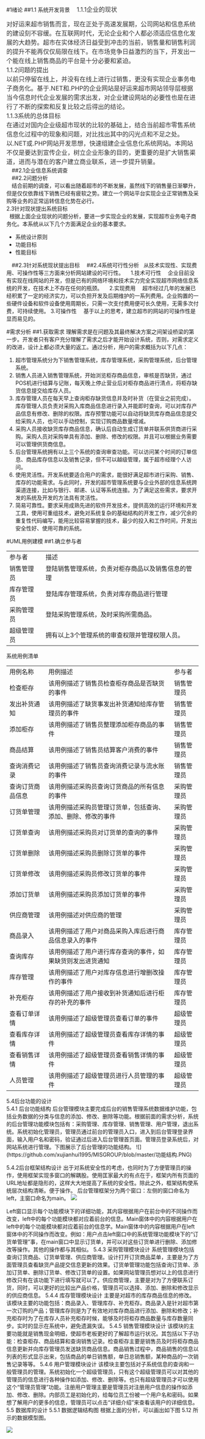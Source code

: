 #1绪论
##1.1 系统开发背景
　<span style="color: rgb(51, 51, 51); font-family: -apple-system, BlinkMacSystemFont, 'Segoe UI', Helvetica, Arial, sans-serif, 'Apple Color Emoji', 'Segoe UI Emoji', 'Segoe UI Symbol'; font-size: 16px; line-height: 24px;">1.1.1企业的现状</span><div><span style="color: rgb(51, 51, 51); font-family: -apple-system, BlinkMacSystemFont, 'Segoe UI', Helvetica, Arial, sans-serif, 'Apple Color Emoji', 'Segoe UI Emoji', 'Segoe UI Symbol'; font-size: 16px; line-height: 24px;">对好运来超市销售而言，现在正处于高速发展期，公司网站和信息系统的建设刻不容缓。在互联网时代，无论企业和个人都必须适应信息化发展的大趋势。超市在实体经济日益受到冲击的当前，销售量和销售利润的提升不能再仅仅局限在线下。在市场竞争日益激烈的当下，开发出一个能在线上销售商品的平台是十分必要和紧迫。</span></div><div><span style="color: rgb(51, 51, 51); font-family: -apple-system, BlinkMacSystemFont, 'Segoe UI', Helvetica, Arial, sans-serif, 'Apple Color Emoji', 'Segoe UI Emoji', 'Segoe UI Symbol'; font-size: 16px; line-height: 24px;">1.1.2问题的提出</span></div><div><span style="color: rgb(51, 51, 51); font-family: -apple-system, BlinkMacSystemFont, 'Segoe UI', Helvetica, Arial, sans-serif, 'Apple Color Emoji', 'Segoe UI Emoji', 'Segoe UI Symbol'; font-size: 16px; line-height: 24px;">以前只停留在线上，并没有在线上进行过销售，更没有实现企业事务电子商务化。基于.NET和.PHP的企业网站是好运来超市网站领导层根据当今信息时代企业发展的需求出发，对企业建设网站的必要性也是在进行了不断的探索和反复比较之后得出的结论。</span></div><div><span style="color: rgb(51, 51, 51); font-family: -apple-system, BlinkMacSystemFont, 'Segoe UI', Helvetica, Arial, sans-serif, 'Apple Color Emoji', 'Segoe UI Emoji', 'Segoe UI Symbol'; font-size: 16px; line-height: 24px;">1.1.3系统的总体目标</span></div><div><div><span style="color: rgb(51, 51, 51); font-family: -apple-system, BlinkMacSystemFont, 'Segoe UI', Helvetica, Arial, sans-serif, 'Apple Color Emoji', 'Segoe UI Emoji', 'Segoe UI Symbol'; font-size: 16px; line-height: 24px;">在通过对国内企业级超市现状的比较的基础上，结合当前超市零售系统信息化过程中的现象和问题，对比找出其中的闪光点和不足之处。以.NET或.PHP网站开发思想，快速组建企业信息化系统网站。本网站不仅是要达到宣传企业，树立企业形象的目的，更重要的是扩大销售渠道，进而与潜在的客户建立商业联系，进一步提升销量。</span></div></div>
　##2.1企业信息系统调查<br>
　##2.2问题分析<br>
　结合前期的调查，可以看出随着超市的不断发展，虽然线下的销售量日渐攀升，但是仅仅依靠线下销售已经有疲软之势。建立一个网站平台实现企业正常销售及采购等业务的正常运转信息化势在必行。       
  2.3针对现状提出系统目标<br>  
 根据上面企业现状的问题分析，要进一步实现企业的发展，实现超市业务电子商务化。本系统从以下几个方面满足企业的基本要求。
 <ul>
 <li>系统设计原则</li>
 <li>功能目标</li>
 <li>性能目标</li> 
 </ul>
　##2.3针对系统现状提出目标
　##2.4系统可行性分析  
从技术实现性、实现费用、可操作性等三方面来分析网站建设的可行性。 
 　1.技术可行性
　企业目前没有实现在线网站的开发，但是已有的网络环境和技术实力完全实现超市网络信息系统的开发，在技术上不存在任何的瓶颈。 
 　2.实现费用 
　超市经过几年的发展已经积累了一定的经济实力，可以负担开发及后期维护的一系列费用。企业购置的一些硬件设备和软件设备使用周期长，只需一次支付费用便可长久使用，无需多次付费，可持续使用。 
  3.可操作性
　基于以上的思考，建立超市的网站的可操作性是显而易见的。

#需求分析
##1.获取需求
 理解需求是在问题及其最终解决方案之间架设桥梁的第一步。开发者只有客户充分理解了需求之后才能开始设计系统，否则，对需求定义的改进，设计上都必须大量的返工。通过分析，用户的需求概括为以下几点：
<ol>
<li>超市管理系统分为下销售管理系统，库存管理系统，采购管理系统，后台管理系统。</li>
<li>销售人员进入销售管理系统，开始浏览柜存商品信息，审核是否缺货，通过POS机进行结算与记账，每天晚上停止营业后对柜存商品进行清点，将柜存缺货信息提交给库存人员。</li>
<li>库存管理人员在每天早上查询柜存缺货信息并及时补货（在营业之前完成）。库存管理人员负责对采购入库商品信息进行录入并能即时查询，可以对库存产品信息有修改、删除的权限。库存预警功能可以自动将缺货库存商品信息提交给采购人员，也可以手动控制，实现订购商品数量增减。</li>
<li>采购人员接收缺货库存商品信息，确认后自动生成订货单并联系供货商进行采购。采购人员对采购单具有添加、删除、修改的权限。并且可以根据业务需要可以管理供货商信息。</li>
<li>后台管理系统拥有以上三个系统的查询审查功能。可以访问某个时间的订单信息、商品库存信息以及销售记录，但不可以越级管理，属于超市经理个人访问。</li>
<li>使用灵活性。开发系统要适合用户的需求，能很好满足超市进行采购、销售、库存的功能需求。与此同时，开发的超市管理系统要与企业外部的信息系统跨渠道连接，比如与银行、邮递、认证等系统连接。为了满足这些需求，要求开发的系统及开发的方法具有灵活性。</li>
<li>简易可靠性。要求采用成熟先进的软件开发技术，提供高效的运行环境和开发工具，使用可重组技术，避免对系统复杂的基础结构的开发工作，减少冗余的重复性代码编写，能用比较容易掌握的技术，最少的投入和工作时间，开发出安全性好、使用可靠的系统。</li>
</ol>
#UML用例建模
##1.确立参与者
 

<table>
 <tr>
  <td>参与者</td>
  <td>描述</td>  
 </tr>
 <tr>
  <td>销售管理员</td>
  <td>登陆销售管理系统，负责对柜存商品以及销售信息的管理</td>
 <tr>
 <tr>
  <td>库存管理员</td>
  <td>登陆库存管理系统，负责对库存商品进行管理</td>
 <tr>
 <tr>
  <td>采购管理员</td>
  <td>登陆采购管理系统，及时采购所需商品。</td>
 <tr>
 <tr>
  <td>超级管理员</td>
  <td>拥有以上3个管理系统的审查权限并管理权限人员。</td>
 <tr>
</table>
系统用例清单
<table>
 <tr>
  <td>用例名称</td>
  <td>用例描述</td>
  <td>参与者</td>  
 </tr>
 <tr>
  <td>检查柜存</td>
  <td>该用例描述了销售员检查柜存商品是否缺货的事件</td>
  <td>销售管理员</td>  
 </tr>
 <tr>
  <td>发出补货通知</td>
  <td>该用例描述了缺货事发出补货通知给库存管理员的事件</td>
  <td>销售管理员</td> 
 </tr>
 <tr>
  <td>添加柜存</td>
  <td>该用例描述了销售员整理添加柜存商品的事件</td>
  <td>销售管理员</td> 
 </tr>
 <tr>
  <td>商品结算</td>
  <td>该用例描述了销售员结算客户消费的事件</td>
  <td>销售管理员</td>  
 </tr>
 <tr>
  <td>查询消费记录</td>
  <td>该用例描述了销售员查询消费记录与流水账的事件</td>
  <td>销售管理员</td>  
 </tr>
 <tr>
  <td>查询订货商品信息</td>
  <td>该用例描述采购员查询订货商品的所有信息的事件</td>
  <td>采购管理员</td>  
 </tr>
 <tr>
  <td>订货单管理</td>
  <td>该用例描述采购员管理订货单，包括查询、添加、删除、修改的事件</td>
  <td>采购管理员</td>  
 </tr>
 <tr>
  <td>订货单查询</td>
  <td>该用例描述采购员对订货单的查询的事件</td>
  <td>采购管理员</td>  
 </tr>
 <tr>
  <td>订货单删除</td>
  <td>该用例描述采购员删除订货单的事件</td>
  <td>采购管理员</td>  
 </tr>
 <tr>
  <td>订货单修改</td>
  <td>该用例描述采购员修改订货单的事件</td>
  <td>采购管理员</td>  
 </tr>
 <tr>
  <td>添加订货单</td>
  <td>该用例描述采购员添加订货单的事件</td>
  <td>采购管理员</td>  
 </tr>
 <tr>
  <td>供应商管理</td>
  <td>该用例描述对供应商的管理</td>
  <td>采购管理员</td>  
 </tr>
 <tr>
  <td>商品录入</td>
  <td>该用例描述了用户对商品采购入库后进行商品信息录入的事件</td>
  <td>库存管理员</td>  
 </tr>
 <tr>
  <td>查询库存</td>
  <td>该用例描述了用户进行库存查询的事件，如果缺货则发出进货通知</td>
  <td>库存管理员</td>  
 </tr>
 <tr>
  <td>库存管理</td>
  <td>该用例描述了用户对库存信息进行增删改操作的事件</td>
  <td>库存管理员</td>  
 </tr>
 <tr>
  <td>补充柜存</td>
  <td>该用例描述了用户接收到补货通知后进行柜存的补充的事件</td>
  <td>库存管理员</td>  
 </tr>
 <tr>
  <td>查看订单详情</td>
  <td>该用例描述了超级管理员查看订单的事件</td>
  <td>超级管理员</td>
 </tr>
 <tr>
  <td>查看库存详情</td>
  <td>该用例描述了超级管理员查看库存详情的事件</td>
  <td>超级管理员</td>  
 </tr>
 <tr>
  <td>查看销售详情</td>
  <td>该用例描述了超级管理员查看销售详情的事件</td>
  <td>超级管理员</td>  
 </tr>
 <tr>
  <td>人员管理</td>
  <td>该用例描述了超级管理员进行人员管理的事件</td>
  <td>超级管理员</td>  
 </tr>
</table>
5.4后台功能的设计<br>
5.4.1 后台功能结构
	后台管理模块主要完成后台的销售管理系统数据维护功能，包括业务数据的分类与信息的添加、修改、删除等功能。根据前面的需求分析，系统的后台管理功能模块包括有：采购管理、库存管理、销售管理、用户管理，退出系统。系统初始化管理员，管理员通过前台的管理员入口，进入到后台管理登录界面，输入用户名和密码，验证通过后进入后台管理首页面。管理员登录系统后，对网站系统进行管理。下图展示了后台管理的功能结构。
![](https://github.com/xujianhui1995/MISGROUP/blob/master/功能结构.PNG)

5.4.2后台框架结构设计
	出于对系统安全性的考虑，也同时为了方便管理员的操作，使用框架实现多窗口的解耦股。使用匡家最大的有点在于，框架内所有页面的URL地址都是隐形的，这样大大地提高了系统的安全性。除此之外，框架结构使系统层次结构清晰。便于操作。
	后台管理框架分为两个窗口：左侧的窗口命名为left，主窗口命名为main。
![](https://github.com/xujianhui1995/MISGROUP/blob/master/%E5%90%8E%E5%8F%B0%E7%AE%A1%E7%90%86%E6%A1%86%E6%9E%B6.png)

Left窗口显示每个功能模块下的详细功能，其内容根据用户在前台中的不同操作而改变，left中的每个功能模块都对应着前台的信息。Main窗体中的内容根据用户在left中的每个功能模块都对应着前台的信息学。Main窗体中的内容根据用户在left窗体中的不同操作而改变。例如：用户点击left窗口中的系统管理功能模块下的“订货单管理”事，在main窗口中显示订货单，并可以对这些订货单进行删除、添加修改等操作。其他的操作都与其相似。
5.4.3 采购管理模块设计
系统管理模块包括查询订货商品、订货单管理、供应商管理。设计打开订货商品菜单，主要是为了方面管理员查看缺货产品提交信息更新的效果。订货单管理功能包括查询订货单、添加订货单、删除订货单、修改订货单的设置。如果网站管理员想对以上的信息进行修改只有在该功能下进行填写就可以了。供应商管理，主要是对为了方便联系订货，同时，可以更好的比较出产品价格，管理员可以选择、添加、删除和修改显示的供应商信息。
5.4.4 库存管理模块设计
主要是对超市的库存商品信息的修改。该模块主要的功能包括：商品录入、管理库存、补充柜存。商品录入是针对超市第一次订购的产品；管理库存则是为了有效地对库存商品进行添加、删除和修改；补充柜存时为了在库存人员补充柜存时候，能够及时将柜存商品数量与库存数量同步。实时的显示在系统中，避免遗漏失误。
5.4.5 销售管理模块设计
	该模块的主要功能就是销售现金明细，使超市老板更好的了解超市运行状况。其包括以下子功能：检查柜存、商品结算和查询销售记录。检查柜存主要是销售员及时将柜存商品信息更新并向库存管理员发送缺货商品信息。商品销售过程中，商品销售的信息以列表的形式显示出来，包括商品的单日销售额，单日总销售额，某种商品的一次销售记录等等。
5.4.6 用户管理模块设计
该模块主要包括对子系统信息的查询和一般管理员的管理。系统初始化一个超级管理员，只有这个超级管理员可以对其他的管理员的信息进行各种操作如添加、修改、删除等。也只有超级管理员才可以使用这个“管理员管理”功能。注册用户管理主要是管理员对注册用户信息的操作如添加、修改、删除。内部员工是初始化的，给每位员工份被一个用户名和密码。如果想了解用户的更多的信息，管理员可以点击“详细介绍”来查看该用户的详细信息。
5.5 数据库的设计
5.5.1 数据逻辑结构图
根据上面的分析，可以画出如下图 5.12 所示的数据模型图。

![](https://github.com/xujianhui1995/MISGROUP/blob/master/%E6%95%B0%E6%8D%AE%E6%A8%A1%E5%9E%8B%E5%9B%BE.PNG)
